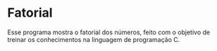 # Fatorial
Esse programa mostra o fatorial dos números, feito com o objetivo de treinar os conhecimentos na linguagem de programação C. 

